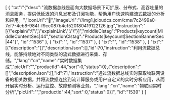 [
	{
		"txt":"{\"desc\":\"流数据总线是面向大数据场景下可扩展、分布式、高吞吐量的消息服务，提供低延迟的消息发布及订阅功能，帮助用户快速构建流式数据的分析和应用。\",\"iconUrl\":\"\",\"imageUrl\":\"//img1.jcloudcs.com/cms/7c2499a0-7ef7-4eb8-984f-f9cc087b4cf520180419122126.jpg\",\"instruction\":\"[{\\\"explain\\\":\\\"\\\",\\\"explainLink\\\":\\\"\\\"}]\",\"middleClstag\":\"Products|keycount|MiddleContentSec|44\",\"sectionClstag\":\"Products|keycount|SectionBannerSec|44\"}",
		"id":"1536"
	},
	{
		"txt":"",
		"id":"1537"
	},
	{
		"txt":"",
		"id":"1538"
	},
	{
		"txt":"[{\"description\":\"[]\",\"descriptionJson\":[],\"id\":70,\"instruction\":\"利用流数据总线，能够持续地对不同类型的流式数据进行采集、存储。\",\"lang\":\"cn\",\"name\":\"实时数据集成\",\"picUrl\":\"\",\"productId\":44,\"sort\":0,\"status\":0},{\"description\":\"[]\",\"descriptionJson\":[],\"id\":71,\"instruction\":\"通过流数据总线实时获取物联网设备的相关数据，并将流数据连接到流计算服务或用户自定义的实时分析应用，从而开展实时分析、运行监控、故障预测等业务。\",\"lang\":\"cn\",\"name\":\"物联网实时分析\",\"picUrl\":\"\",\"productId\":44,\"sort\":0,\"status\":0}]",
		"id":"1539"
	}
]